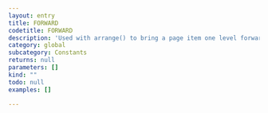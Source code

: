 ```yaml
---
layout: entry
title: FORWARD
codetitle: FORWARD
description: 'Used with arrange() to bring a page item one level forward in its layer.'
category: global
subcategory: Constants
returns: null
parameters: []
kind: ""
todo: null
examples: []

---
```

